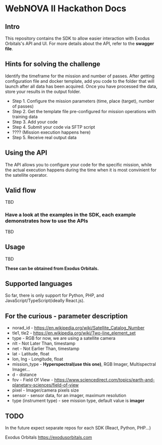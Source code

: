 # WebNOVA II Hackathon Docs

## Intro
This repository contains the SDK to allow easier interaction with Exodus Orbitals's API and UI. For more details about the API, refer to the **swagger file**.

## Hints for solving the challenge
Identify the timeframe for the mission and number of passes. After getting configuration file and docker template, add you code to the folder that will launch after all data has been acquired. Once you have processed the data, store your results in the output folder.
* Step 1. Configure the mission parameters (time, place (target), number of passes)
* Step 2. Get the template file pre-configured for mission operations with training data
* Step 3. Add your code 
* Step 4. Submit your code via SFTP script
* ???? (Mission execution happens here)
* Step 5. Receive real output data

## Using the API
The API allows you to configure your code for the specific mission, while the actual execution happens during the time when it is most convinient for the satellite operator.


## Valid flow
TBD

### Have a look at the examples in the SDK, each example demonstrates how to use the APIs
TBD

## Usage
TBD

**These can be obtained from Exodus Orbitals.**

## Supported languages
So far, there is only support for Python, PHP, and JavaScript/TypeScript(ideally React.js). 

## For the curious - parameter description

- norad_id - https://en.wikipedia.org/wiki/Satellite_Catalog_Number
- tle1, tle2 - https://en.wikipedia.org/wiki/Two-line_element_set
- type - RGB for now, we are using a satellite camera
- nlt - Not Later Than, timestamp
- net - Not Earlier Than, timestamp
- lat - Latitude, float
- lon, lng - Longitude, float
- mission_type - **Hyperspectral(use this one)**, RGB Imager, Multispectral Imager...
- d - distance
- fov - Field Of View - https://www.sciencedirect.com/topics/earth-and-planetary-sciences/field-of-view
- pixel - Imager/camera pixels size
- sensor - sensor data, for an imager, maximum resolution
- type (instrument type) - see mission type, default value is **imager**



## TODO
In the future expect separate repos for each SDK (React, Python, PHP...)

Exodus Orbitals
https://exodusorbitals.com
